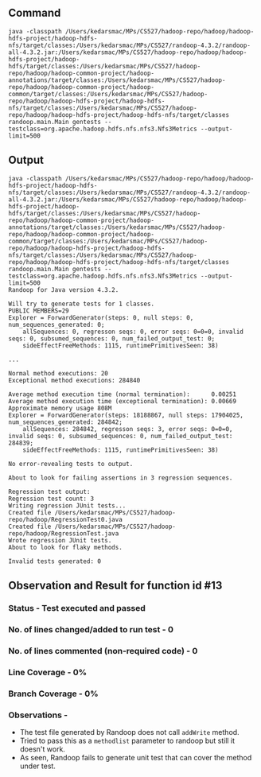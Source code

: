 ## Command

`java -classpath /Users/kedarsmac/MPs/CS527/hadoop-repo/hadoop/hadoop-hdfs-project/hadoop-hdfs-nfs/target/classes:/Users/kedarsmac/MPs/CS527/randoop-4.3.2/randoop-all-4.3.2.jar:/Users/kedarsmac/MPs/CS527/hadoop-repo/hadoop/hadoop-hdfs-project/hadoop-hdfs/target/classes:/Users/kedarsmac/MPs/CS527/hadoop-repo/hadoop/hadoop-common-project/hadoop-annotations/target/classes:/Users/kedarsmac/MPs/CS527/hadoop-repo/hadoop/hadoop-common-project/hadoop-common/target/classes:/Users/kedarsmac/MPs/CS527/hadoop-repo/hadoop/hadoop-hdfs-project/hadoop-hdfs-nfs/target/classes:/Users/kedarsmac/MPs/CS527/hadoop-repo/hadoop/hadoop-hdfs-project/hadoop-hdfs-nfs/target/classes randoop.main.Main gentests --testclass=org.apache.hadoop.hdfs.nfs.nfs3.Nfs3Metrics --output-limit=500`

## Output

```
java -classpath /Users/kedarsmac/MPs/CS527/hadoop-repo/hadoop/hadoop-hdfs-project/hadoop-hdfs-nfs/target/classes:/Users/kedarsmac/MPs/CS527/randoop-4.3.2/randoop-all-4.3.2.jar:/Users/kedarsmac/MPs/CS527/hadoop-repo/hadoop/hadoop-hdfs-project/hadoop-hdfs/target/classes:/Users/kedarsmac/MPs/CS527/hadoop-repo/hadoop/hadoop-common-project/hadoop-annotations/target/classes:/Users/kedarsmac/MPs/CS527/hadoop-repo/hadoop/hadoop-common-project/hadoop-common/target/classes:/Users/kedarsmac/MPs/CS527/hadoop-repo/hadoop/hadoop-hdfs-project/hadoop-hdfs-nfs/target/classes:/Users/kedarsmac/MPs/CS527/hadoop-repo/hadoop/hadoop-hdfs-project/hadoop-hdfs-nfs/target/classes randoop.main.Main gentests --testclass=org.apache.hadoop.hdfs.nfs.nfs3.Nfs3Metrics --output-limit=500
Randoop for Java version 4.3.2.

Will try to generate tests for 1 classes.
PUBLIC MEMBERS=29
Explorer = ForwardGenerator(steps: 0, null steps: 0, num_sequences_generated: 0;
    allSequences: 0, regresson seqs: 0, error seqs: 0=0=0, invalid seqs: 0, subsumed_sequences: 0, num_failed_output_test: 0;
    sideEffectFreeMethods: 1115, runtimePrimitivesSeen: 38)

...

Normal method executions: 20
Exceptional method executions: 284840

Average method execution time (normal termination):      0.00251
Average method execution time (exceptional termination): 0.00669
Approximate memory usage 808M
Explorer = ForwardGenerator(steps: 18188867, null steps: 17904025, num_sequences_generated: 284842;
    allSequences: 284842, regresson seqs: 3, error seqs: 0=0=0, invalid seqs: 0, subsumed_sequences: 0, num_failed_output_test: 284839;
    sideEffectFreeMethods: 1115, runtimePrimitivesSeen: 38)

No error-revealing tests to output.

About to look for failing assertions in 3 regression sequences.

Regression test output:
Regression test count: 3
Writing regression JUnit tests...
Created file /Users/kedarsmac/MPs/CS527/hadoop-repo/hadoop/RegressionTest0.java
Created file /Users/kedarsmac/MPs/CS527/hadoop-repo/hadoop/RegressionTest.java
Wrote regression JUnit tests.
About to look for flaky methods.

Invalid tests generated: 0
```

## Observation and Result for function id #13

### Status - Test executed and passed

### No. of lines changed/added to run test - 0

### No. of lines commented (non-required code) - 0

### Line Coverage - 0%

### Branch Coverage - 0%

### Observations -

- The test file generated by Randoop does not call `addWrite` method.
- Tried to pass this as a `methodlist` parameter to randoop but still it doesn't work.
- As seen, Randoop fails to generate unit test that can cover the method under test.
